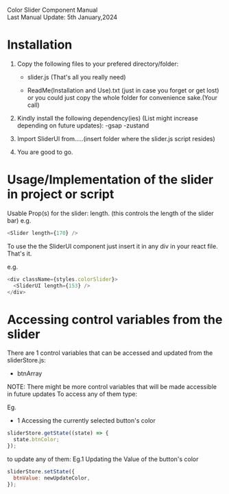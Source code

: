 Color Slider Component Manual<br/>
Last Manual Update: 5th January,2024

# Installation

1. Copy the following files to your prefered directory/folder:

   - slider.js (That's all you really need)

   - ReadMe(Installation and Use).txt (just in case you forget or get lost)
     or you could just copy the whole folder for convenience sake.(Your call)

2. Kindly install the following dependency(ies)
   (List might increase depending on future updates):
   -gsap
   -zustand

3. Import SliderUI from.....(insert folder where the slider.js script resides)

4. You are good to go.

# Usage/Implementation of the slider in project or script

Usable Prop(s) for the slider: length. (this controls the length of the slider bar)
e.g.

```js
<Slider length={170} />
```

To use the the SliderUI component just insert it in any div in your react file. That's it.

e.g.

```js
<div className={styles.colorSlider}>
  <SliderUI length={153} />
</div>
```

# Accessing control variables from the slider

There are 1 control variables that can be accessed
and updated from the sliderStore.js:

- btnArray

NOTE: There might be more control variables that
will be made accessible in future updates
To access any of them type:

Eg.

- 1 Accessing the currently selected button's color

```js
sliderStore.getState((state) => {
  state.btnColor;
});
```

to update any of them:
Eg.1 Updating the Value of the button's color

```js
sliderStore.setState({
  btnValue: newUpdateColor,
});
```
